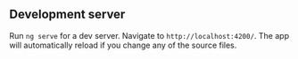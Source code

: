## Development server

Run `ng serve` for a dev server. Navigate to `http://localhost:4200/`. The app will automatically reload if you change any of the source files.
